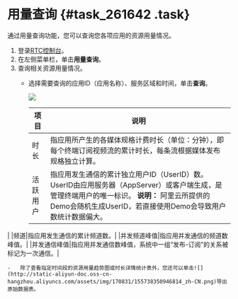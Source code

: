 # 用量查询 {#task_261642 .task}

通过用量查询功能，您可以查询您各项应用的资源用量情况。

1.  登录[RTC控制台](https://rtc.console.aliyun.com)。
2.  在左侧菜单栏，单击**用量查询**。
3.  查询相关资源用量情况。 
    -   选择需要查询的应用ID（应用名称）、服务区域和时间，单击**查询**。

        ![](http://static-aliyun-doc.oss-cn-hangzhou.aliyuncs.com/assets/img/170831/155738350946812_zh-CN.png)

        |项目|说明|
        |--|--|
        |时长|指应用所产生的各媒体规格计费时长（单位：分钟），即每个终端订阅视频流的累计时长，每条流根据媒体发布规格独立计算。|
        |活跃用户|指应用发生通信的累计独立用户ID（UserID）数。UserID由应用服务器（AppServer）或客户端生成，是管理终端用户的唯一标识。 **说明：** 阿里云所提供的Demo会随机生成UserID，若直接使用Demo会导致用户数统计数据偏大。

 |
        |频道|指应用发生通信的累计频道数。|
        |并发频道峰值|指应用并发通信的频道数峰值。|
        |并发通信峰值|指应用并发通信数峰值，系统中一组“发布-订阅”的关系被标记为一次通信。|

    -   除了查看指定时间段的资源用量趋势图或时长详情统计表外，您还可以单击![](http://static-aliyun-doc.oss-cn-hangzhou.aliyuncs.com/assets/img/170831/155738350946814_zh-CN.png)导出原始数据表。

